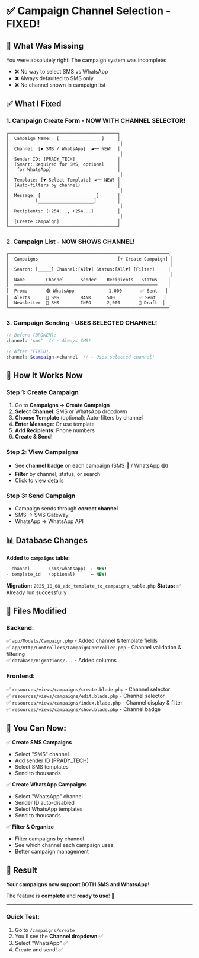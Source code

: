 # ✅ Campaign Channel Selection - FIXED!

## 🔧 What Was Missing
You were absolutely right! The campaign system was incomplete:
- ❌ No way to select SMS vs WhatsApp
- ❌ Always defaulted to SMS only
- ❌ No channel shown in campaign list

## ✅ What I Fixed

### 1. **Campaign Create Form** - NOW WITH CHANNEL SELECTOR!
```
┌─────────────────────────────────────────┐
│  Campaign Name:  [________________]     │
│                                          │
│  Channel: [▼ SMS / WhatsApp]  ◄── NEW!  │
│                                          │
│  Sender ID: [PRADY_TECH]                │
│  (Smart: Required for SMS, optional     │
│   for WhatsApp)                         │
│                                          │
│  Template: [▼ Select Template] ◄── NEW! │
│  (Auto-filters by channel)              │
│                                          │
│  Message: [_____________________]       │
│          [_____________________]        │
│                                          │
│  Recipients: [+254..., +254...]         │
│                                          │
│  [Create Campaign]                      │
└─────────────────────────────────────────┘
```

### 2. **Campaign List** - NOW SHOWS CHANNEL!
```
┌────────────────────────────────────────────────────────────┐
│  Campaigns                              [+ Create Campaign] │
│                                                             │
│  Search: [_____] Channel:[All▼] Status:[All▼] [Filter]     │
│                                                             │
│  Name        Channel      Sender    Recipients   Status    │
│  ──────────────────────────────────────────────────────    │
│  Promo       🟢 WhatsApp   -         1,000       ✅ Sent   │
│  Alerts      🔵 SMS        BANK      500         ✅ Sent   │
│  Newsletter  🔵 SMS        INFO      2,000       📝 Draft  │
└────────────────────────────────────────────────────────────┘
```

### 3. **Campaign Sending** - USES SELECTED CHANNEL!
```php
// Before (BROKEN):
channel: 'sms'  // ← Always SMS!

// After (FIXED):
channel: $campaign->channel  // ← Uses selected channel!
```

## 🎯 How It Works Now

### **Step 1: Create Campaign**
1. Go to **Campaigns → Create Campaign**
2. **Select Channel**: SMS or WhatsApp dropdown
3. **Choose Template** (optional): Auto-filters by channel
4. **Enter Message**: Or use template
5. **Add Recipients**: Phone numbers
6. **Create & Send!**

### **Step 2: View Campaigns**
- See **channel badge** on each campaign (SMS 🔵 / WhatsApp 🟢)
- **Filter** by channel, status, or search
- Click to view details

### **Step 3: Send Campaign**
- Campaign sends through **correct channel**
- SMS → SMS Gateway
- WhatsApp → WhatsApp API

## 📊 Database Changes

**Added to `campaigns` table:**
```sql
- channel       (sms/whatsapp)  ← NEW!
- template_id   (optional)      ← NEW!
```

**Migration:** `2025_10_08_add_template_to_campaigns_table.php`
**Status:** ✅ Already run successfully

## 📁 Files Modified

### Backend:
✅ `app/Models/Campaign.php` - Added channel & template fields  
✅ `app/Http/Controllers/CampaignController.php` - Channel validation & filtering  
✅ `database/migrations/...` - Added columns  

### Frontend:
✅ `resources/views/campaigns/create.blade.php` - Channel selector  
✅ `resources/views/campaigns/edit.blade.php` - Channel selector  
✅ `resources/views/campaigns/index.blade.php` - Channel display & filter  
✅ `resources/views/campaigns/show.blade.php` - Channel badge  

## 🚀 You Can Now:

✅ **Create SMS Campaigns**
- Select "SMS" channel
- Add sender ID (PRADY_TECH)
- Select SMS templates
- Send to thousands

✅ **Create WhatsApp Campaigns**
- Select "WhatsApp" channel
- Sender ID auto-disabled
- Select WhatsApp templates
- Send to thousands

✅ **Filter & Organize**
- Filter campaigns by channel
- See which channel each campaign uses
- Better campaign management

## 🎉 Result

**Your campaigns now support BOTH SMS and WhatsApp!**

The feature is **complete** and **ready to use**! 🚀

---

### Quick Test:
1. Go to `/campaigns/create`
2. You'll see the **Channel dropdown** ✅
3. Select "WhatsApp" ✅
4. Create and send! ✅

